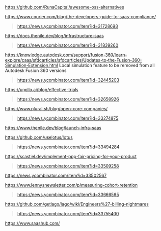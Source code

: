 https://github.com/RunaCapital/awesome-oss-alternatives

https://www.courier.com/blog/the-developers-guide-to-saas-compliance/
> https://news.ycombinator.com/item?id=31728693

https://docs.thenile.dev/blog/infrastructure-saas
> https://news.ycombinator.com/item?id=31839260

https://knowledge.autodesk.com/support/fusion-360/learn-explore/caas/sfdcarticles/sfdcarticles/Updates-to-the-Fusion-360-Simulation-Extension.html	Local simulation feature to be removed from all Autodesk Fusion 360 versions
> https://news.ycombinator.com/item?id=32445203

https://upollo.ai/blog/effective-trials
> https://news.ycombinator.com/item?id=32658926

https://www.plural.sh/blog/open-core-companies/
> https://news.ycombinator.com/item?id=33274875

https://www.thenile.dev/blog/launch-infra-saas

https://github.com/uselotus/lotus
> https://news.ycombinator.com/item?id=33494284

https://scastiel.dev/implement-ppp-fair-pricing-for-your-product
> https://news.ycombinator.com/item?id=33509258

https://news.ycombinator.com/item?id=33502567

https://www.lennysnewsletter.com/p/measuring-cohort-retention
> https://news.ycombinator.com/item?id=33666565

https://github.com/getlago/lago/wiki/Engineers%27-billing-nightmares
> https://news.ycombinator.com/item?id=33755400

https://www.saashub.com/

